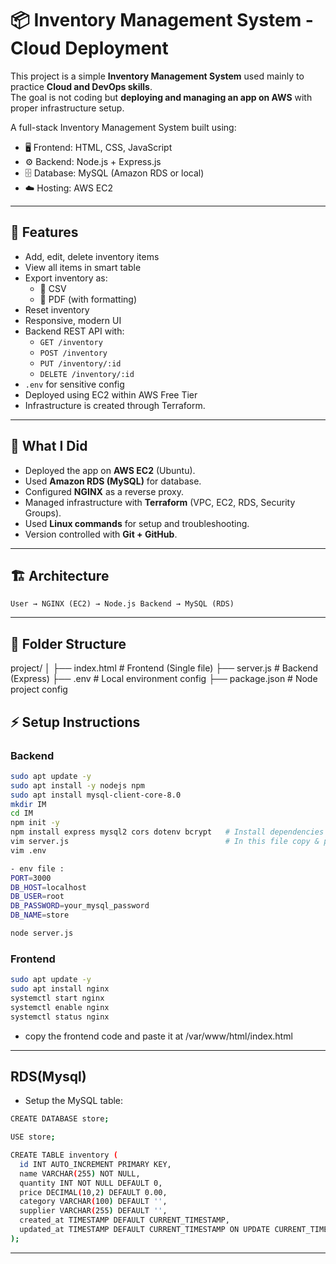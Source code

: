# 📦 Inventory Management System - Cloud Deployment

This project is a simple **Inventory Management System** used mainly to practice **Cloud and DevOps skills**.  
The goal is not coding but **deploying and managing an app on AWS** with proper infrastructure setup.

A full-stack Inventory Management System built using:
- 🖥️ Frontend: HTML, CSS, JavaScript
- ⚙️  Backend: Node.js + Express.js
- 🗄️ Database: MySQL (Amazon RDS or local)
- ☁️  Hosting: AWS EC2 

---

## 🚀 Features

- Add, edit, delete inventory items
- View all items in smart table
- Export inventory as:
  - 📄 CSV
  - 📄 PDF (with formatting)
- Reset inventory
- Responsive, modern UI
- Backend REST API with:
  - `GET /inventory`
  - `POST /inventory`
  - `PUT /inventory/:id`
  - `DELETE /inventory/:id`
- `.env` for sensitive config
- Deployed using EC2 within AWS Free Tier
- Infrastructure is created through Terraform.

---

## 🎯 What I Did
- Deployed the app on **AWS EC2** (Ubuntu).
- Used **Amazon RDS (MySQL)** for database.
- Configured **NGINX** as a reverse proxy.
- Managed infrastructure with **Terraform** (VPC, EC2, RDS, Security Groups).
- Used **Linux commands** for setup and troubleshooting.
- Version controlled with **Git + GitHub**.

---

## 🏗️ Architecture
```
User → NGINX (EC2) → Node.js Backend → MySQL (RDS)
```

---

## 📁 Folder Structure

project/
│
├── index.html # Frontend (Single file)
├── server.js # Backend (Express)
├── .env # Local environment config
├── package.json # Node project config


## ⚡ Setup Instructions

### Backend
```bash
sudo apt update -y
sudo apt install -y nodejs npm
sudo apt install mysql-client-core-8.0
mkdir IM
cd IM
npm init -y
npm install express mysql2 cors dotenv bcrypt   # Install dependencies of the backend code
vim server.js                                   # In this file copy & paste the backend code
vim .env

- env file :
PORT=3000
DB_HOST=localhost
DB_USER=root
DB_PASSWORD=your_mysql_password
DB_NAME=store

node server.js

```

### Frontend
```bash
sudo apt update -y
sudo apt install nginx
systemctl start nginx
systemctl enable nginx
systemctl status nginx

```
- copy the frontend code and paste it at /var/www/html/index.html

---

## RDS(Mysql)

- Setup the MySQL table:
``` bash
CREATE DATABASE store;

USE store;

CREATE TABLE inventory (
  id INT AUTO_INCREMENT PRIMARY KEY,
  name VARCHAR(255) NOT NULL,
  quantity INT NOT NULL DEFAULT 0,
  price DECIMAL(10,2) DEFAULT 0.00,
  category VARCHAR(100) DEFAULT '',
  supplier VARCHAR(255) DEFAULT '',
  created_at TIMESTAMP DEFAULT CURRENT_TIMESTAMP,
  updated_at TIMESTAMP DEFAULT CURRENT_TIMESTAMP ON UPDATE CURRENT_TIMESTAMP
);

```
---



